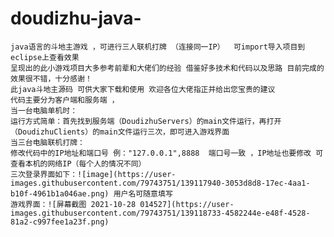 # doudizhu-java-   
    java语言的斗地主游戏 ，可进行三人联机打牌 （连接同一IP）  可import导入项目到eclipse上查看效果 
    呈现出的此小游戏项目大多参考前辈和大佬们的经验 借鉴好多技术和代码以及思路 目前完成的效果很不错，十分感谢！
    此java斗地主源码 可供大家下载和使用 欢迎各位大佬指正并给出您宝贵的建议 
    代码主要分为客户端和服务端 ，
    当一台电脑单机时：
    运行方式简单：首先找到服务端（DoudizhuServers）的main文件运行，再打开（DoudizhuClients）的main文件运行三次，即可进入游戏界面
    当三台电脑联机打牌：
    修改代码中的IP地址和端口号 例："127.0.0.1",8888  端口号一致 ，IP地址也要修改 可查看本机的网络IP（每个人的情况不同）
    三次登录界面如下：![image](https://user-images.githubusercontent.com/79743751/139117940-3053d8d8-17ec-4aa1-b10f-4961b1a046ae.png) 用户名可随意填写
    游戏界面：![屏幕截图 2021-10-28 014527](https://user-images.githubusercontent.com/79743751/139118733-4582244e-e48f-4528-81a2-c997fee1a23f.png)


